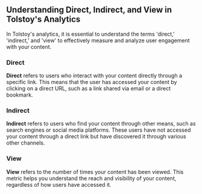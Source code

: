 ## Understanding Direct, Indirect, and View in Tolstoy's Analytics

In Tolstoy's analytics, it is essential to understand the terms 'direct,' 'indirect,' and 'view' to effectively measure and analyze user engagement with your content.

### Direct

**Direct** refers to users who interact with your content directly through a specific link. This means that the user has accessed your content by clicking on a direct URL, such as a link shared via email or a direct bookmark.

### Indirect

**Indirect** refers to users who find your content through other means, such as search engines or social media platforms. These users have not accessed your content through a direct link but have discovered it through various other channels.

### View

**View** refers to the number of times your content has been viewed. This metric helps you understand the reach and visibility of your content, regardless of how users have accessed it.